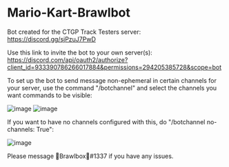 # Mario-Kart-Brawlbot
Bot created for the CTGP Track Testers server: https://discord.gg/sjPzuJ7PwD

Use this link to invite the bot to your own server(s): https://discord.com/api/oauth2/authorize?client_id=933390786266017884&permissions=294205385728&scope=bot

To set up the bot to send message non-ephemeral in certain channels for your server, use the command "/botchannel" and select the channels you want commands to be visible:

![image](https://user-images.githubusercontent.com/71042104/210158411-e5dce2c6-6d67-4088-8557-ae39c990d854.png)
![image](https://user-images.githubusercontent.com/71042104/210158417-93ef7256-0610-4943-aab8-c1e4d3ce4334.png)

If you want to have no channels configured with this, do "/botchannel no-channels: True":

![image](https://user-images.githubusercontent.com/71042104/210158422-2b2f6b08-8903-42fd-812e-b21055062cee.png)

Please message 🥊Brawlbox🥊#1337 if you have any issues.
